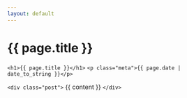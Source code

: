 ```yaml
---
layout: default
---
```

# {{ page.title }}
`<h1>{{ page.title }}</h1>`
`<p class="meta">{{ page.date | date_to_string }}</p>`

`<div class="post">`
	{{ content }}
`</div>`
